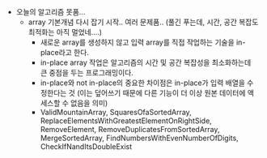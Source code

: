 * 오늘의 알고리즘 못품... 
   * array 기본개념 다시 잡기 시작.. 여러 문제품.. (풀긴 푸는데, 시간, 공간 복잡도 최적화는 아직 멀었네....)
     * 새로운 array를 생성하지 않고 입력 array를 직접 작업하는 기술을 in-place라고 한다.
     * in-place array 작업은 알고리즘의 시간 및 공간 복잡성을 최소화하는데 큰 중점을 두는 프로그래밍이다.
     * in-place와 not in-place의 중요한 차이점은 in-place가 입력 배열을 수정한다는 것 (이는 덮어쓰기 때문에 다른 기능이 더 이상 원본 데이터에 액세스할 수 없음을 의미)
     * ValidMountainArray, SquaresOfaSortedArray, ReplaceElementsWithGreatestElementOnRightSide, RemoveElement, RemoveDuplicatesFromSortedArray, MergeSortedArray, FindNumbersWithEvenNumberOfDigits, CheckIfNandItsDoubleExist


